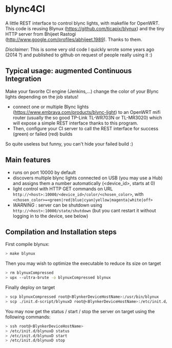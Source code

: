 # blync4CI

A little REST interface to control blync lights, with makefile for OpenWRT.
This code is reusing Blynux (https://github.com/ticapix/blynux) and the tiny HTTP server from Bhijeet Rastogi (http://www.google.com/profiles/abhijeet.1989). Thanks to them.

*Disclaimer*: This is some very old code I quickly wrote some years ago (2014 ?) and published to github on request of people really using it :)


## Typical usage: augmented Continuous Integration

Make your favorite CI engine (Jenkins,...) change the color of your Blync lights depending on the job status!

* connect one or multiple Blync lights (https://www.embrava.com/products/blync-light) to an OpenWRT mifi router (usually the so good TP-Link TL-WR703N or TL-MR3020) which will expose a simple REST interface thanks to this program.
* Then, configure your CI server to call the REST interface for success (green) or failed (red) builds

So quite useless but funny, you can't hide your failed build :)


## Main features

* runs on port 10000 by default
* discovers multiple blync lights connected on USB (you may use a Hub) and assigns them a number automatically (<device_id>, starts at 0)
* light control with HTTP GET commands on URL `http://<host>:10000/<device_id>/color/<chosen_color>`, with `<chosen_color>=<green|red|blue|cyan|yellow|magenta|white|off>`
* *WARNING* : server can be shutdown using `http://<host>:10000/state/shutdown` (but you cant restart it without logging in to the device, see below)



## Compilation and Installation steps

First compile blynux:

```bash
> make blynux
```

Then you may wish to optimize the executable to reduce its size on target

```bash
> rm blynuxCompressed
> upx --ultra-brute -o blynuxCompressed blynux
```

Finally deploy on target

```bash
> scp blynuxCompressed root@<BlynkerDeviceHostName>:/usr/bin/blynux
> scp ./init.d-script/blynuxD root@<BlynkerDeviceHostName>:/etc/init.d/blynuxD
```

You may now get the status / start / stop the server on target using the following commands:
```bash
> ssh root@<BlynkerDeviceHostName>
> /etc/init.d/blynuxD status
> /etc/init.d/blynuxD start
> /etc/init.d/blynuxD stop
```
